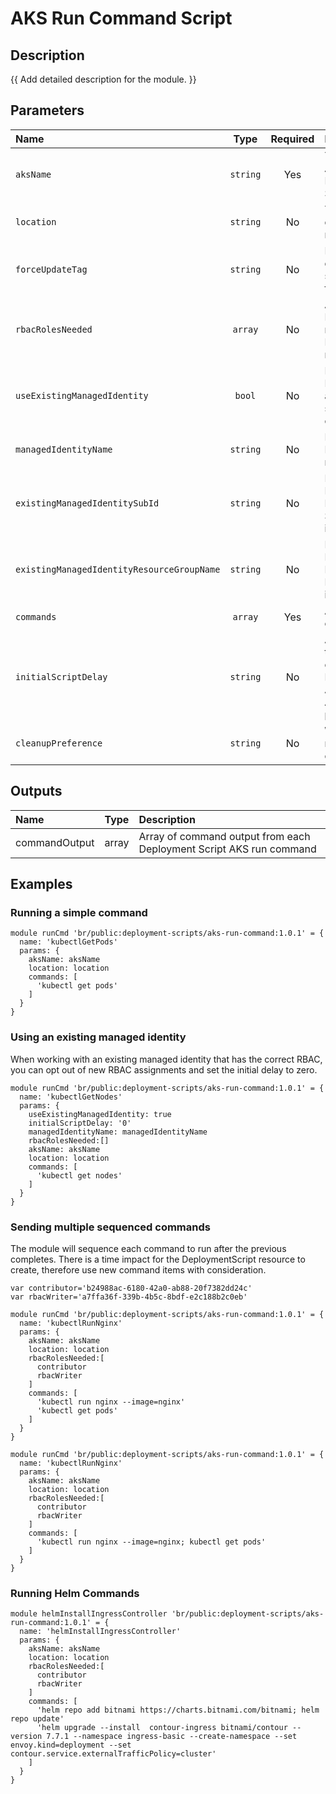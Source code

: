 # AKS Run Command Script

## Description

{{ Add detailed description for the module. }}

## Parameters

| Name                                       | Type     | Required | Description                                                                                                   |
| :----------------------------------------- | :------: | :------: | :------------------------------------------------------------------------------------------------------------ |
| `aksName`                                  | `string` | Yes      | The name of the Azure Kubernetes Service                                                                      |
| `location`                                 | `string` | No       | The location to deploy the resources to                                                                       |
| `forceUpdateTag`                           | `string` | No       | How the deployment script should be forced to execute                                                         |
| `rbacRolesNeeded`                          | `array`  | No       | An array of Azure RoleIds that are required for the DeploymentScript resource                                 |
| `useExistingManagedIdentity`               | `bool`   | No       | Does the Managed Identity already exists, or should be created                                                |
| `managedIdentityName`                      | `string` | No       | Name of the Managed Identity resource                                                                         |
| `existingManagedIdentitySubId`             | `string` | No       | For an existing Managed Identity, the Subscription Id it is located in                                        |
| `existingManagedIdentityResourceGroupName` | `string` | No       | For an existing Managed Identity, the Resource Group it is located in                                         |
| `commands`                                 | `array`  | Yes      | An array of commands to run                                                                                   |
| `initialScriptDelay`                       | `string` | No       | A delay before the script import operation starts. Primarily to allow Azure AAD Role Assignments to propagate |
| `cleanupPreference`                        | `string` | No       | When the script resource is cleaned up                                                                        |

## Outputs

| Name          | Type  | Description                                                         |
| :------------ | :---: | :------------------------------------------------------------------ |
| commandOutput | array | Array of command output from each Deployment Script AKS run command |

## Examples

### Running a simple command

```bicep
module runCmd 'br/public:deployment-scripts/aks-run-command:1.0.1' = {
  name: 'kubectlGetPods'
  params: {
    aksName: aksName
    location: location
    commands: [
      'kubectl get pods'
    ]
  }
}
```

### Using an existing managed identity

When working with an existing managed identity that has the correct RBAC, you can opt out of new RBAC assignments and set the initial delay to zero.

```bicep
module runCmd 'br/public:deployment-scripts/aks-run-command:1.0.1' = {
  name: 'kubectlGetNodes'
  params: {
    useExistingManagedIdentity: true
    initialScriptDelay: '0'
    managedIdentityName: managedIdentityName
    rbacRolesNeeded:[]
    aksName: aksName
    location: location
    commands: [
      'kubectl get nodes'
    ]
  }
}
```

### Sending multiple sequenced commands

The module will sequence each command to run after the previous completes. There is a time impact for the DeploymentScript resource to create, therefore use new command items with consideration.

```bicep
var contributor='b24988ac-6180-42a0-ab88-20f7382dd24c'
var rbacWriter='a7ffa36f-339b-4b5c-8bdf-e2c188b2c0eb'

module runCmd 'br/public:deployment-scripts/aks-run-command:1.0.1' = {
  name: 'kubectlRunNginx'
  params: {
    aksName: aksName
    location: location
    rbacRolesNeeded:[
      contributor
      rbacWriter
    ]
    commands: [
      'kubectl run nginx --image=nginx'
      'kubectl get pods'
    ]
  }
}
```

```bicep
module runCmd 'br/public:deployment-scripts/aks-run-command:1.0.1' = {
  name: 'kubectlRunNginx'
  params: {
    aksName: aksName
    location: location
    rbacRolesNeeded:[
      contributor
      rbacWriter
    ]
    commands: [
      'kubectl run nginx --image=nginx; kubectl get pods'
    ]
  }
}
```

### Running Helm Commands

```bicep
module helmInstallIngressController 'br/public:deployment-scripts/aks-run-command:1.0.1' = {
  name: 'helmInstallIngressController'
  params: {
    aksName: aksName
    location: location
    rbacRolesNeeded:[
      contributor
      rbacWriter
    ]
    commands: [
      'helm repo add bitnami https://charts.bitnami.com/bitnami; helm repo update'
      'helm upgrade --install  contour-ingress bitnami/contour --version 7.7.1 --namespace ingress-basic --create-namespace --set envoy.kind=deployment --set contour.service.externalTrafficPolicy=cluster'
    ]
  }
}
```